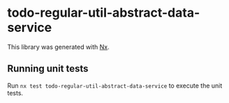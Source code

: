 # todo-regular-util-abstract-data-service

This library was generated with [Nx](https://nx.dev).

## Running unit tests

Run `nx test todo-regular-util-abstract-data-service` to execute the unit tests.
